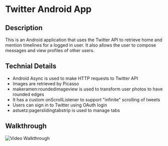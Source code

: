 # Twitter Android App

Description
-----
This is an Android application that uses the Twitter API to retrieve home and mention timelines for a logged in user. It also allows the user to compose messages and view profiles of other users.

Technial Details
-----
- Android Async is used to make HTTP requests to Twitter API
- Images are retrieved by Picasso
- makeramen:roundedimageview is used to transform user photos to have rounded edges
- It has a custom onScrollListener to support "infinite" scrolling of tweets
- Users can sign in to Twitter using OAuth login
- astuetz:pagerslidingtabstrip is used to manage tabs

Walkthrough
---

![Video Walkthrough](twitter.gif)
